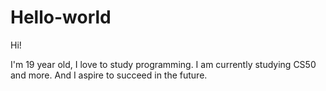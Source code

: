 # Hello-world

Hi!

I'm 19 year old, I love to study programming. I am currently studying CS50 and more. And I aspire to succeed in the future.
